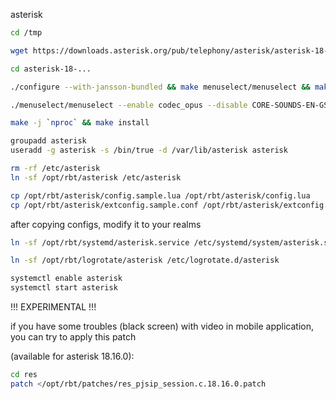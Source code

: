 asterisk

```bash
cd /tmp

wget https://downloads.asterisk.org/pub/telephony/asterisk/asterisk-18-current.tar.gz -O - | gzip -dc | tar -xvf -

cd asterisk-18-...

./configure --with-jansson-bundled && make menuselect/menuselect && make menuselect-tree

./menuselect/menuselect --enable codec_opus --disable CORE-SOUNDS-EN-GSM --enable CORE-SOUNDS-EN-WAV --enable CORE-SOUNDS-RU-WAV --enable MOH-OPSOUND-WAV

make -j `nproc` && make install
```

```bash
groupadd asterisk
useradd -g asterisk -s /bin/true -d /var/lib/asterisk asterisk
```

```bash
rm -rf /etc/asterisk
ln -sf /opt/rbt/asterisk /etc/asterisk
```

```bash
cp /opt/rbt/asterisk/config.sample.lua /opt/rbt/asterisk/config.lua
cp /opt/rbt/asterisk/extconfig.sample.conf /opt/rbt/asterisk/extconfig.conf
```

after copying configs, modify it to your realms

```bash
ln -sf /opt/rbt/systemd/asterisk.service /etc/systemd/system/asterisk.service
```

```bash
ln -sf /opt/rbt/logrotate/asterisk /etc/logrotate.d/asterisk
```

```bash
systemctl enable asterisk
systemctl start asterisk
```

!!! EXPERIMENTAL !!!

if you have some troubles (black screen) with video in mobile application, you can try to apply this patch

(available for asterisk 18.16.0):

```bash
cd res
patch </opt/rbt/patches/res_pjsip_session.c.18.16.0.patch
```